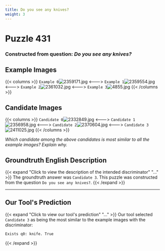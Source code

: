 ```yaml
---
title: Do you see any knives?
weight: 3
---
```


# Puzzle 431
### Constructed from question: _Do you see any knives?_


## Example Images
{{< columns >}}
`Example 0`![2359171.jpg](/gqa_images/2359171.jpg)
<--->
`Example 1`![2359554.jpg](/gqa_images/2359554.jpg)
<--->
`Example 2`![2361032.jpg](/gqa_images/2361032.jpg)
<--->
`Example 3`![4855.jpg](/gqa_images/4855.jpg)
{{< /columns >}}

## Candidate Images
{{< columns >}}
`Candidate 0`![2332849.jpg](/gqa_images/2332849.jpg)
<--->
`Candidate 1`![2356958.jpg](/gqa_images/2356958.jpg)
<--->
`Candidate 2`![2370604.jpg](/gqa_images/2370604.jpg)
<--->
`Candidate 3`![2411025.jpg](/gqa_images/2411025.jpg)
{{< /columns >}}

*Which candidate among the above candidates is most similar to all the example images? Explain why.*

## Groundtruth English Description

{{< expand "Click to view the description of the intended discriminator" "..." >}}
The groundtruth answer was `Candidate 3`. This puzzle was constructed from the question `Do you see any knives?`.
{{< /expand >}}

---

## Our Tool's Prediction

{{< expand "Click to view our tool's prediction" "..." >}}
Our tool selected `Candidate 3` as being the most similar to the example images with the discriminator:
```plaintext
Exists q0: knife. True
```
{{< /expand >}}
